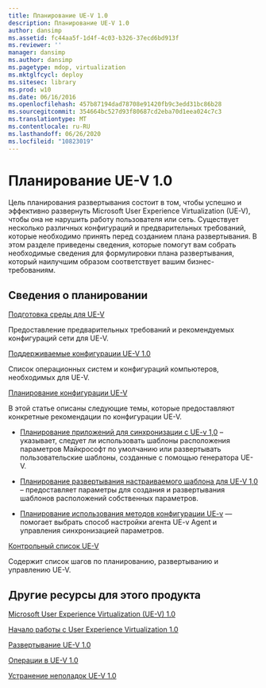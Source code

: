 ```yaml
---
title: Планирование UE-V 1.0
description: Планирование UE-V 1.0
author: dansimp
ms.assetid: fc44aa5f-1d4f-4c03-b326-37ecd6bd913f
ms.reviewer: ''
manager: dansimp
ms.author: dansimp
ms.pagetype: mdop, virtualization
ms.mktglfcycl: deploy
ms.sitesec: library
ms.prod: w10
ms.date: 06/16/2016
ms.openlocfilehash: 457b87194dad78708e91420fb9c3edd31bc86b28
ms.sourcegitcommit: 354664bc527d93f80687cd2eba70d1eea024c7c3
ms.translationtype: MT
ms.contentlocale: ru-RU
ms.lasthandoff: 06/26/2020
ms.locfileid: "10823019"
---
```

# Планирование UE-V 1.0


Цель планирования развертывания состоит в том, чтобы успешно и эффективно развернуть Microsoft User Experience Virtualization (UE-V), чтобы она не нарушить работу пользователя или сеть. Существует несколько различных конфигураций и предварительных требований, которые необходимо принять перед созданием плана развертывания. В этом разделе приведены сведения, которые помогут вам собрать необходимые сведения для формулировки плана развертывания, который наилучшим образом соответствует вашим бизнес-требованиям.

## Сведения о планировании


[Подготовка среды для UE-V](preparing-your-environment-for-ue-v.md)

Предоставление предварительных требований и рекомендуемых конфигураций сети для UE-V.

[Поддерживаемые конфигурации UE-V 1.0](supported-configurations-for-ue-v-10.md)

Список операционных систем и конфигураций компьютеров, необходимых для UE-V.

[Планирование конфигурации UE-V](planning-for-ue-v-configuration.md)

В этой статье описаны следующие темы, которые предоставляют конкретные рекомендации по конфигурации UE-V.

-   [Планирование приложений для синхронизации с UE-v 1,0](planning-which-applications-to-synchronize-with-ue-v-10.md) – указывает, следует ли использовать шаблоны расположения параметров Майкрософт по умолчанию или развертывать пользовательские шаблоны, созданные с помощью генератора UE-V.

-   [Планирование развертывания настраиваемого шаблона для UE-V 1,0](planning-for-custom-template-deployment-for-ue-v-10.md) – предоставляет параметры для создания и развертывания шаблонов расположений собственных параметров.

-   [Планирование использования методов конфигурации UE-v](planning-for-ue-v-configuration-methods.md) — помогает выбрать способ настройки агента UE-v Agent и управления синхронизацией параметров.

[Контрольный список UE-V](ue-v-checklist.md)

Содержит список шагов по планированию, развертыванию и управлению UE-V.

## Другие ресурсы для этого продукта


[Microsoft User Experience Virtualization (UE-V) 1.0](index.md)

[Начало работы с User Experience Virtualization 1.0](getting-started-with-user-experience-virtualization-10.md)

[Развертывание UE-V 1.0](deploying-ue-v-10.md)

[Операции в UE-V 1.0](operations-for-ue-v-10.md)

[Устранение неполадок UE-V 1.0](troubleshooting-ue-v-10.md)

 

 





